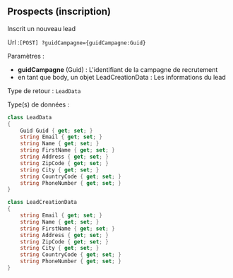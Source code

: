 ## <span id='inscritunnouveaulead'>Prospects (inscription)</span>

Inscrit un nouveau lead

Url :`[POST] ?guidCampagne={guidCampagne:Guid}`

Paramètres : 

- **guidCampagne** (Guid) : L'identifiant de la campagne de recrutement
- en tant que body, un objet LeadCreationData : Les informations du lead

Type de retour : `LeadData`

Type(s) de données :

```csharp
class LeadData
{
	Guid Guid { get; set; }
	string Email { get; set; }
	string Name { get; set; }
	string FirstName { get; set; }
	string Address { get; set; }
	string ZipCode { get; set; }
	string City { get; set; }
	string CountryCode { get; set; }
	string PhoneNumber { get; set; }
}

class LeadCreationData
{
	string Email { get; set; }
	string Name { get; set; }
	string FirstName { get; set; }
	string Address { get; set; }
	string ZipCode { get; set; }
	string City { get; set; }
	string CountryCode { get; set; }
	string PhoneNumber { get; set; }
}

```
